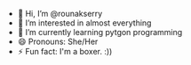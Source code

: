 - 👋 Hi, I’m @rounakserry
- 👀 I’m interested in almost everything
- 🌱 I’m currently learning pytgon programming
- 😄 Pronouns: She/Her
- ⚡ Fun fact: I'm a boxer. :))

<!---
rounakserry/rounakserry is a ✨ special ✨ repository because its `README.md` (this file) appears on your GitHub profile.
You can click the Preview link to take a look at your changes.
--->
